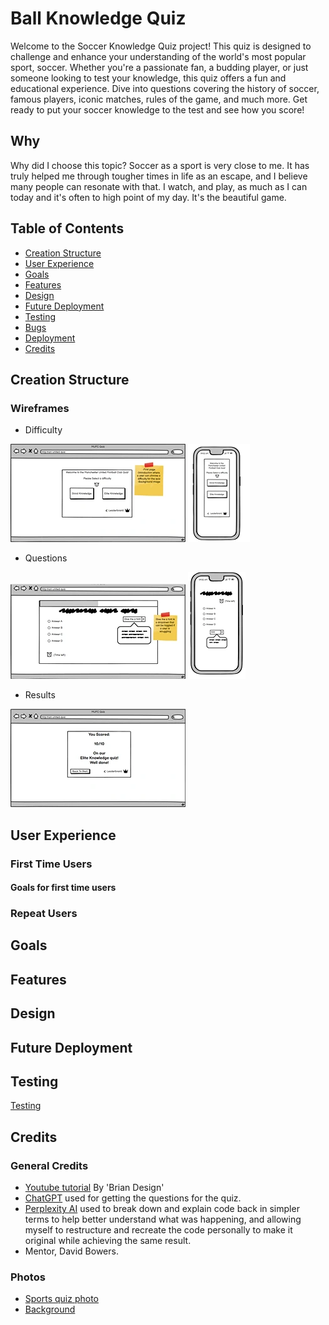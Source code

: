 # Ball Knowledge Quiz

Welcome to the Soccer Knowledge Quiz project! This quiz is designed to challenge and enhance your understanding of the world's most popular sport, soccer. Whether you're a passionate fan, a budding player, or just someone looking to test your knowledge, this quiz offers a fun and educational experience. Dive into questions covering the history of soccer, famous players, iconic matches, rules of the game, and much more. Get ready to put your soccer knowledge to the test and see how you score!

## Why 

Why did I choose this topic? Soccer as a sport is very close to me. It has truly helped me through tougher times in life as an escape, and I believe many people can resonate with that. I watch, and play, as much as I can today and it's often to high point of my day. It's the beautiful game.

## Table of Contents

- [Creation Structure](#creation-structure)
- [User Experience](#user-experience)
- [Goals](#goals)
- [Features](#features)
- [Design](#design)
- [Future Deployment](#future-deployment)
- [Testing](#testing)
- [Bugs](#bugs)
- [Deployment](#deployment)
- [Credits](#credits)

## Creation Structure
### Wireframes
- Difficulty

![Difficulty Desktop](docs/images/wf-difficulty-desktop.webp) ![Difficulty Mobile](docs/images/wf-difficulty-mobile.webp)

- Questions 

![Questions Desktop](docs/images/wf-questions-desktop.webp) ![Questions Mobile](docs/images/wf-questions-mobile.webp)

- Results

![Results Desktop](docs/images/wf-results-desktop.webp)


## User Experience

### First Time Users

#### Goals for first time users


### Repeat Users


## Goals

## Features


## Design






## Future Deployment

## Testing 
[Testing](/TESTING.MD)


## Credits
### General Credits

- [Youtube tutorial](https://www.youtube.com/watch?v=f4fB9Xg2JEY&list=PLmEz6BxNwVPc-oP7rMw_oJ7yssN0jT844&index=2) By 'Brian Design'
- [ChatGPT](https://chatgpt.com/) used for getting the questions for the quiz.
- [Perplexity AI](https://www.perplexity.ai/) used to break down and explain code back in simpler terms to help better understand what was happening, and allowing myself to restructure and recreate the code personally to make it original while achieving the same result.
- Mentor, David Bowers.


### Photos 

- [Sports quiz photo](https://www.scoopwhoop.com/sports/50-iconic-football-photos-from-through-the-ages-that-every-fan-needs-to-see/)
- [Background](https://mrwallpaper.com/images/hd/hd-football-nike-black-hhdfdw95z8vh702t.jpg)